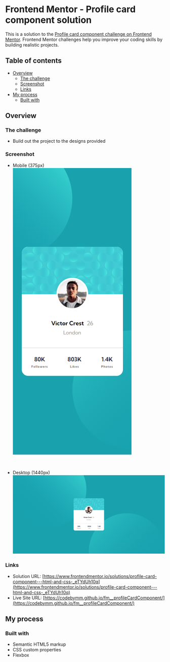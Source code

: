 # Frontend Mentor - Profile card component solution

This is a solution to the [Profile card component challenge on Frontend Mentor](https://www.frontendmentor.io/challenges/profile-card-component-cfArpWshJ). Frontend Mentor challenges help you improve your coding skills by building realistic projects. 

## Table of contents

- [Overview](#overview)
  - [The challenge](#the-challenge)
  - [Screenshot](#screenshot)
  - [Links](#links)
- [My process](#my-process)
  - [Built with](#built-with)

## Overview

### The challenge

- Build out the project to the designs provided

### Screenshot

- Mobile (375px) <br>
![](./screenshots/ss-mobile.png) <br>
<br>

- Desktop (1440px) <br>
![](./screenshots/ss-desktop.png) <br>


### Links

- Solution URL: [https://www.frontendmentor.io/solutions/profile-card-component---html-and-css-_eTYdUh10q](https://www.frontendmentor.io/solutions/profile-card-component---html-and-css-_eTYdUh10q)
- Live Site URL: [https://codebymm.github.io/fm__profileCardComponent/](https://codebymm.github.io/fm__profileCardComponent/)

## My process

### Built with

- Semantic HTML5 markup
- CSS custom properties
- Flexbox